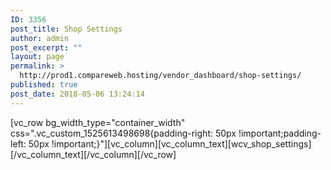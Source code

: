 ```yaml
---
ID: 3356
post_title: Shop Settings
author: admin
post_excerpt: ""
layout: page
permalink: >
  http://prod1.compareweb.hosting/vendor_dashboard/shop-settings/
published: true
post_date: 2018-05-06 13:24:14
---
```

[vc_row bg_width_type="container_width" css=".vc_custom_1525613498698{padding-right: 50px !important;padding-left: 50px !important;}"][vc_column][vc_column_text][wcv_shop_settings][/vc_column_text][/vc_column][/vc_row]